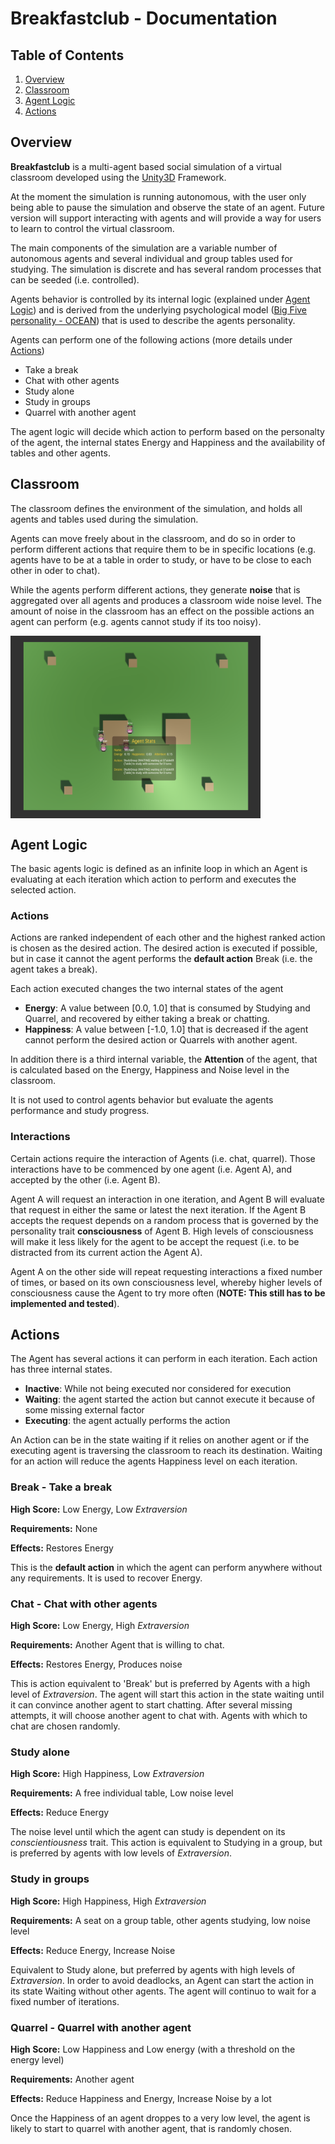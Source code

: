 # Breakfastclub - Documentation

## Table of Contents
1. [Overview](#overview)
2. [Classroom](#classroom)
3. [Agent Logic](#agent-logic)
4. [Actions](#actions)

## Overview
**Breakfastclub** is a multi-agent based social simulation of a virtual classroom
developed using the [Unity3D](http://unity.com) Framework.

At the moment the simulation is running autonomous, with the user only being able to pause
the simulation and observe the state of an agent.
Future version will support interacting with agents and will provide a way for users
to learn to control the virtual classroom.

The main components of the simulation are a variable number of autonomous agents
and several individual and group tables used for studying.
The simulation is discrete and has several random processes that can be seeded (i.e. controlled).

Agents behavior is controlled by its internal logic (explained under [Agent Logic](#agent-logic)) and is derived from the underlying psychological model ([Big Five personality - OCEAN](https://en.wikipedia.org/wiki/Big_Five_personality_traits)) that is used to describe the agents personality.

Agents can perform one of the following actions (more details under [Actions](#actions))

* Take a break
* Chat with other agents
* Study alone
* Study in groups
* Quarrel with another agent

The agent logic will decide which action to perform based on the personalty of the agent, the internal states Energy and Happiness and the availability of tables and other agents.

## Classroom
The classroom defines the environment of the simulation, and holds all agents and
tables used during the simulation.

Agents can move freely about in the classroom, and do so in order to perform different actions that require them to be in specific locations (e.g. agents have to be at a table in order to study, or have to be close to each other in oder to chat).

While the agents perform different actions, they generate **noise** that is aggregated over all agents and produces a classroom wide noise level. The amount of noise
in the classroom has an effect on the possible actions an agent can perform (e.g.
agents cannot study if its too noisy).

<img src="/docs/images/prototype2.png" alt="Classroom" align="middle" width="400"/>

## Agent Logic
The basic agents logic is defined as an infinite loop in which an Agent is
evaluating at each iteration which action to perform and executes the selected action.

### Actions
Actions are ranked independent of each other and the highest ranked action is chosen as the desired action. The desired action is executed if possible, but in case it cannot
the agent performs the **default action** Break (i.e. the agent takes a break).

Each action executed changes the two internal states of the agent

* **Energy**: A value between [0.0, 1.0] that is consumed by Studying and Quarrel, and recovered by either taking a break or chatting.
* **Happiness**: A value between [-1.0, 1.0] that is decreased if the agent cannot perform the desired action or Quarrels with another agent.

In addition there is a third internal variable, the **Attention** of the agent, that is calculated based on the Energy, Happiness and Noise level in the classroom.

It is not used to control agents behavior but evaluate the agents performance and study progress.

### Interactions
Certain actions require the interaction of Agents (i.e. chat, quarrel).
Those interactions have to be commenced by one agent (i.e. Agent A), and accepted by the other (i.e. Agent B).

Agent A will request an interaction in one iteration, and Agent B will evaluate that request in either the same or latest the next iteration. If the Agent B accepts the request depends on a random process that is governed by the personality trait **consciousness** of Agent B. High levels of consciousness will make it less likely for the agent to be accept the request (i.e. to be distracted from its current action
the Agent A).

Agent A on the other side will repeat requesting interactions a fixed number of times,
or based on its own consciousness level, whereby higher levels of consciousness cause the Agent to try more often (**NOTE: This still has to be implemented and tested**).

## Actions
The Agent has several actions it can perform in each iteration. Each action has three
internal states. 

* **Inactive**: While not being executed nor considered for execution
* **Waiting**: the agent started the action but cannot execute it because of some missing external factor
* **Executing**: the agent actually performs the action

An Action can be in the state waiting if it relies on another agent or if the executing agent is traversing the classroom to reach its destination.
Waiting for an action will reduce the agents Happiness level on each iteration.

### Break - Take a break

**High Score:** Low Energy, Low *Extraversion* 

**Requirements:** None

**Effects:** Restores Energy

This is the **default action** in which the agent can perform anywhere without any requirements. It is used to recover Energy.

### Chat - Chat with other agents

**High Score:** Low Energy, High *Extraversion* 

**Requirements:** Another Agent that is willing to chat.

**Effects:** Restores Energy, Produces noise

This is action equivalent to 'Break' but is preferred by Agents with a high level of *Extraversion*. The agent will start this action in the state waiting until it can convince another agent to start chatting. After several missing attempts, it will choose another agent to chat with. Agents with which to chat are chosen randomly.

### Study alone

**High Score:** High Happiness, Low *Extraversion* 

**Requirements:** A free individual table, Low noise level

**Effects:** Reduce Energy

The noise level until which the agent can study is dependent on its *conscientiousness* trait. This action is equivalent to Studying in a group, but is preferred by agents with low levels of *Extraversion*.

### Study in groups

**High Score:** High Happiness, High *Extraversion* 

**Requirements:** A seat on a group table, other agents studying, low noise level

**Effects:** Reduce Energy, Increase Noise

Equivalent to Study alone, but preferred by agents with high levels of *Extraversion*.
In order to avoid deadlocks, an Agent can start the action in its state Waiting without other agents. The agent will continuo to wait for a fixed number of iterations.

### Quarrel - Quarrel with another agent

**High Score:** Low Happiness and Low energy (with a threshold on the energy level)

**Requirements:** Another agent

**Effects:** Reduce Happiness and Energy, Increase Noise by a lot

Once the Happiness of an agent droppes to a very low level, the agent is likely to start
to quarrel with another agent, that is randomly chosen.
